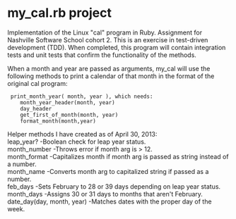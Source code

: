 my_cal.rb  project
================

Implementation of the Linux "cal" program in Ruby. Assignment for Nashville Software School cohort 2.
This is an exercise in test-driven development (TDD). When completed, this program will
contain integration tests and unit tests that confirm the functionality of the methods.

When a month and year are passed as arguments, my_cal will use the following methods to print 
a calendar of that month in the format of the original cal program:

	 print_month_year( month, year ), which needs:
        month_year_header(month, year)
        day_header
        get_first_of_month(month, year)
        format_month(month,year)
        
 Helper methods I have created as of April 30, 2013:<br>
        leap_year? -Boolean check for leap year status.<br>
        month_number  -Throws error if month arg is > 12.<br>
        month_format  -Capitalizes month if month arg is passed as string instead of a number.<br>
        month_name -Converts month arg to capitalized string if passed as a number.<br>
        feb_days -Sets February to 28 or 39 days depending on leap year status.<br>
        month_days -Assigns 30 or 31 days to months that aren't February.<br>
        date_day(day, month, year)  -Matches dates with the proper day of the week.<br>
        
        




